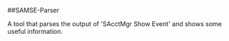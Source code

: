 ##SAMSE-Parser

A tool that parses the output of 'SAcctMgr Show Event' and shows some useful information.
